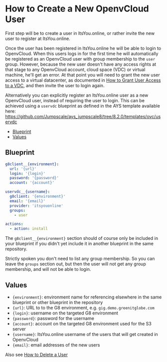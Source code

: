 # How to Create a New OpenvCloud User

First step will be to create a user in ItsYou.online, or rather invite the new user to register at ItsYou.online.

Once the user has been registered in ItsYou.online he will be able to login to OpenvCloud. When this users logs in for the first time he will automatically be registered as an OpenvCloud user with group membership to the `user` group. However, because the new user doesn't have any access rights at that stage to any OpenvCloud account, cloud space (VDC) or virtual machine, he'll get an error. At that point you will need to grant the new user access to a virtual datacenter, as documented in [How to Grant User Access to a VDC](../Granting_user_access/Granting_user_access.md), and then invite the user to login again.

Alternatively you can explicitly register an ItsYou.online user as a new OpenvCloud user, instead of requiring the user to login. This can be achieved using a `uservdc` blueprint as defined in the AYS template available here: https://github.com/Jumpscale/ays_jumpscale8/tree/8.2.0/templates/ovc/uservdc

- [Blueprint](#blueprint)
- [Values](#values)

<a id="minimal-blueprint"></a>
## Blueprint

```yaml
g8client__{environment}:
  url: '{url}'
  login: '{login}'
  password: '{password}'
  account: '{account}'

uservdc__{username}:
  g8client: '{environment}'
  email: '{email}'
  provider: 'itsyouonline'
  groups:
    - user

actions:
  - action: install   
```

The `g8client__{environment}` section should of course only be included in your blueprint if you didn't yet include it in another blueprint in the same repository.

Strictly spoken you don't need to list any group membership. So you can leave the `groups` section out, but then the user will not get any group membership, and will not be able to login.

<a id="values"></a>
## Values

- `{environment}`: environment name for referencing elsewhere in the same blueprint or other blueprint in the repository
- `{url}`: URL to to the G8 environment, e.g. `gig.demo.greenitglobe.com`
- `{login}`: username on the targeted G8 environment
- `{password}`: password for the username
- `{account}`: account on the targeted G8 environment used for the S3 server
- `{username}`: ItsYou.online username of the users that will get created in OpenvCloud
- `{email}`: email addresses of the new users

Also see [How to Delete a User](../Delete_user/Delete_user.md)
